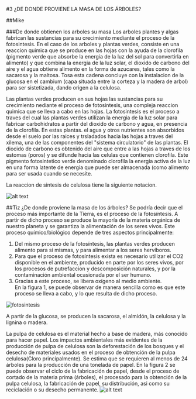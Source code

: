 #3 ¿DE DONDE PROVIENE LA MASA DE LOS ÁRBOLES?

##Mike

###De donde obtienen los arboles su masa
Los arboles plantes y algas fabrican las sustancias para su crecimiento mediante el proceso de la fotosintesis. 
En el caso de los arboles y plantas verdes, consiste en una reaccion quimica que se produce en las hojas con la ayuda de la clorofila (pigmento verde que absorbe la energia  de la luz  del sol para convertirla en alimento) y que combina la energia de la luz solar, el dioxido de carbono del aire y el agua obtiene alimento en la forma de azucares, tales como la sacarosa y la maltosa.
Tosa esta cadena concluye con la instalacion de la glucosa en el cambium (capa situada entre la corteza y la madera de arbol) para ser sistetizada, dando origen a la celulosa.

Las plantas verdes producen en sus hojas las sustancias para su crecimiento nediante el proceso de fotosintesis, una compleja reaccion quimica que se lleva a cabo en las hojas. La fotosintesis es el proceso a traves del cual las plantas verdes utilizan la energia de la luz solar para fabricar carbohidratos a partir del dioxido de carbono y agua, en presencia de la clorofila. En estas plantas. el agua y otros nutrientes son absorbidos desde el suelo por las raices y trsladados hacia las hojas a traves del xilema, una de las componentes del "sistema circulatorio" de las plantas. El diocido de carbono es obtenido del aire que entre a las hojas a traves de los estomas (poros) y se difunde hacia las celulas que contienen clorofila. Este pigmento fotosintetico verde denominado clorofila la energia activa de la luz en una forma latente de energia que puede ser almacenada (como alimento para ser usada cuando se necesite.

La reaccion de sintesis de celulosa tiene la siguiente notacion.

![alt text](http://i63.tinypic.com/25tazv9.jpg "Fotosintesis")



##Tiz ¿De donde proviene la masa de los árboles?
Se podría decir que el proceso más importante de la Tierra, es el proceso de la fotosíntesis. A partir de dicho proceso se produce
la mayoría de la materia orgánica de nuestro planeta y se garantiza la alimentación de los seres vivos. 
Este proceso químico/biológico depende de tres aspectos principalmente:  
1. Del mismo proceso de la fotosíntesis, las plantas verdes producen alimento para si mismas, y para alimentar a los seres hervíboros.  
2. Para que el proceso de fotosíntesis exista es necesario utilizar el CO2 disponible en el ambiente, producido en parte por los seres
vivos, por los procesos de putrefaccion y descomposición naturales, y por la contaminación ambiental ocasionada por el ser humano.  
3. Gracias a este proceso, se libera oxígeno al medio ambiente.  
En la figura 1, se puede observar de manera sencilla como es que este proceso se lleva a cabo, y lo que resulta de dicho proceso.  

![fotosintesis](https://cloud.githubusercontent.com/assets/16943736/13577792/3517f620-e449-11e5-9ace-6fa042f86a59.jpg)

A partir de la glucosa, se producen la sacarosa, el almidón, la celulosa y la lignina o madera. 

La pulpa de celulosa es el material hecho a base de madera, más conocido para hacer papel. Los impactos ambientales más evidentes de 
la producción de pulpa de celulosa son la deforestación de los bosques y el desecho de materiales usados en el proceso de obtención de
la pulpa celulosa(Cloro principalmente). Se estima que se requieren al menos de 24 árboles para la producción de una tonelada de papel. 
En la figura 2 se puede observar el ciclo de la fabricación de papel, desde el proceso de cortado de la materia prima
(árboles), el procesado para la obtención de la pulpa celulosa, la fabricación de papel, su distribución, asi como su reciclación o su
desecho permanente. 
![alt text](http://1.bp.blogspot.com/-M-Lm8Orlc6s/TwIm8SpJU8I/AAAAAAAAANE/SiZ6bRui6OE/s1600/papel+1.jpg "fig2")

